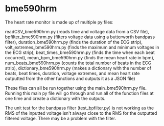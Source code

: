 # bme590hrm
The heart rate monitor is made up of multiple py files:

  readCSV_bme590hrm.py (reads time and voltage data from a CSV file),
  bpfilter_bme590hrm.py (filters voltage data using a butterworth bandpass filter),
duration_bme590hrm.py (finds the duration of the ECG strip),
volt_extremes_bme590hrm.py (finds the maximum and minimum voltages in the ECG strip),
beat_times_bme590hrm.py (finds the time when each beat occurred),
mean_bpm_bme590hrm.py (finds the mean heart rate in bpm),
num_beats_bme590hrm.py (counts the total number of beats in the ECG strip),
dictionary_bme590hrm.py (makes a dictionary with the number of beats, beat times, duration, voltage extremes, and mean heart rate outputted from the other functions and outputs it as a JSON file)

These files can all be run together using the main_bme590hrm.py file. Running this main py file will go through and run all of the function files at one time and create a dictionary with the outputs. 

The unit test for the bandpass filter (test_bpfilter.py) is not working as the RMS of the inputted voltage isn't always close to the RMS for the outputted filtered voltage. There may be a problem with the filter. 
